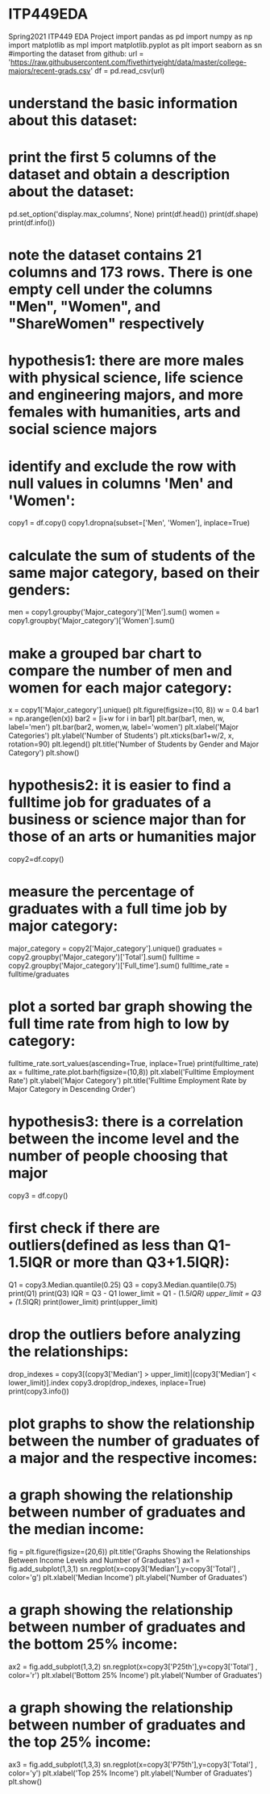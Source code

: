# ITP449EDA
Spring2021 ITP449 EDA Project
import pandas as pd
import numpy as np
import matplotlib as mpl
import matplotlib.pyplot as plt
import seaborn as sn
#importing the dataset from github:
url = 'https://raw.githubusercontent.com/fivethirtyeight/data/master/college-majors/recent-grads.csv'
df = pd.read_csv(url)
# understand the basic information about this dataset:
# print the first 5 columns of the dataset and obtain a description about the dataset:
pd.set_option('display.max_columns', None)
print(df.head())
print(df.shape)
print(df.info())
# note the dataset contains 21 columns and 173 rows. There is one empty cell under the columns "Men", "Women", and "ShareWomen" respectively
# hypothesis1: there are more males with physical science, life science and engineering majors, and more females with humanities, arts and social science majors
# identify and exclude the row with null values in columns 'Men' and 'Women':
copy1 = df.copy()
copy1.dropna(subset=['Men', 'Women'], inplace=True)
# calculate the sum of students of the same major category, based on their genders: 
men = copy1.groupby('Major_category')['Men'].sum()
women = copy1.groupby('Major_category')['Women'].sum()
# make a grouped bar chart to compare the number of men and women for each major category: 
x = copy1['Major_category'].unique()
plt.figure(figsize=(10, 8))
w = 0.4
bar1 = np.arange(len(x))
bar2 = [i+w for i in bar1]
plt.bar(bar1, men, w, label='men')
plt.bar(bar2, women,w, label='women')
plt.xlabel('Major Categories')
plt.ylabel('Number of Students')
plt.xticks(bar1+w/2, x, rotation=90)
plt.legend()
plt.title('Number of Students by Gender and Major Category')
plt.show()
# hypothesis2: it is easier to find a fulltime job for graduates of a business or science major than for those of an arts or humanities major
copy2=df.copy()
# measure the percentage of graduates with a full time job by major category:
major_category = copy2['Major_category'].unique()
graduates = copy2.groupby('Major_category')['Total'].sum()
fulltime = copy2.groupby('Major_category')['Full_time'].sum()
fulltime_rate = fulltime/graduates
# plot a sorted bar graph showing the full time rate from high to low by category:
fulltime_rate.sort_values(ascending=True, inplace=True)
print(fulltime_rate)
ax = fulltime_rate.plot.barh(figsize=(10,8))
plt.xlabel('Fulltime Employment Rate')
plt.ylabel('Major Category')
plt.title('Fulltime Employment Rate by Major Category in Descending Order')
# hypothesis3: there is a correlation between the income level and the number of people choosing that major
copy3 = df.copy()
# first check if there are outliers(defined as less than Q1-1.5IQR or more than Q3+1.5IQR):
Q1 = copy3.Median.quantile(0.25)
Q3 = copy3.Median.quantile(0.75)
print(Q1)
print(Q3)
IQR = Q3 - Q1
lower_limit = Q1 - (1.5*IQR)
upper_limit = Q3 + (1.5*IQR)
print(lower_limit)
print(upper_limit)
# drop the outliers before analyzing the relationships:
drop_indexes = copy3[(copy3['Median'] > upper_limit)|(copy3['Median'] < lower_limit)].index
copy3.drop(drop_indexes, inplace=True)
print(copy3.info())
# plot graphs to show the relationship between the number of graduates of a major and the respective incomes:
# a graph showing the relationship between number of graduates and the median income:
fig = plt.figure(figsize=(20,6))
plt.title('Graphs Showing the Relationships Between Income Levels and Number of Graduates')
ax1 = fig.add_subplot(1,3,1)
sn.regplot(x=copy3['Median'],y=copy3['Total'] , color='g')
plt.xlabel('Median Income')
plt.ylabel('Number of Graduates')
# a graph showing the relationship between number of graduates and the bottom 25% income:
ax2 = fig.add_subplot(1,3,2)
sn.regplot(x=copy3['P25th'],y=copy3['Total'] , color='r')
plt.xlabel('Bottom 25% Income')
plt.ylabel('Number of Graduates')
# a graph showing the relationship between number of graduates and the top 25% income:
ax3 = fig.add_subplot(1,3,3)
sn.regplot(x=copy3['P75th'],y=copy3['Total'] , color='y')
plt.xlabel('Top 25% Income')
plt.ylabel('Number of Graduates')
plt.show()
